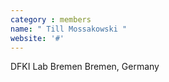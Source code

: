 ```yaml
---
category : members
name: " Till Mossakowski " 
website: '#'
---
```

DFKI Lab Bremen
Bremen, Germany

